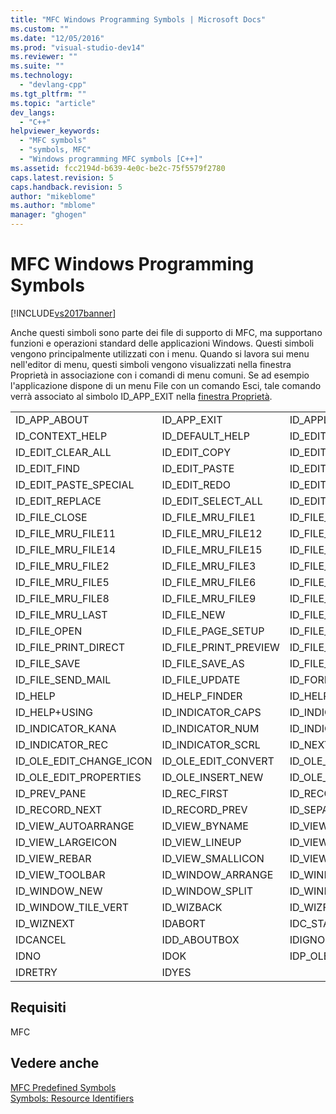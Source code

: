 ```yaml
---
title: "MFC Windows Programming Symbols | Microsoft Docs"
ms.custom: ""
ms.date: "12/05/2016"
ms.prod: "visual-studio-dev14"
ms.reviewer: ""
ms.suite: ""
ms.technology: 
  - "devlang-cpp"
ms.tgt_pltfrm: ""
ms.topic: "article"
dev_langs: 
  - "C++"
helpviewer_keywords: 
  - "MFC symbols"
  - "symbols, MFC"
  - "Windows programming MFC symbols [C++]"
ms.assetid: fcc2194d-b639-4e0c-be2c-75f5579f2780
caps.latest.revision: 5
caps.handback.revision: 5
author: "mikeblome"
ms.author: "mblome"
manager: "ghogen"
---
```

# MFC Windows Programming Symbols
[!INCLUDE[vs2017banner](../assembler/inline/includes/vs2017banner.md)]

Anche questi simboli sono parte dei file di supporto di MFC, ma supportano funzioni e operazioni standard delle applicazioni Windows.  Questi simboli vengono principalmente utilizzati con i menu.  Quando si lavora sui menu nell'editor di menu, questi simboli vengono visualizzati nella finestra Proprietà in associazione con i comandi di menu comuni.  Se ad esempio l'applicazione dispone di un menu File con un comando Esci, tale comando verrà associato al simbolo ID\_APP\_EXIT nella [finestra Proprietà](../Topic/Properties%20Window.md).  
  
||||  
|-|-|-|  
|ID\_APP\_ABOUT|ID\_APP\_EXIT|ID\_APPLY\_NOW|  
|ID\_CONTEXT\_HELP|ID\_DEFAULT\_HELP|ID\_EDIT\_CLEAR|  
|ID\_EDIT\_CLEAR\_ALL|ID\_EDIT\_COPY|ID\_EDIT\_CUT|  
|ID\_EDIT\_FIND|ID\_EDIT\_PASTE|ID\_EDIT\_PASTE\_LINK|  
|ID\_EDIT\_PASTE\_SPECIAL|ID\_EDIT\_REDO|ID\_EDIT\_REPEAT|  
|ID\_EDIT\_REPLACE|ID\_EDIT\_SELECT\_ALL|ID\_EDIT\_UNDO|  
|ID\_FILE\_CLOSE|ID\_FILE\_MRU\_FILE1|ID\_FILE\_MRU\_FILE10|  
|ID\_FILE\_MRU\_FILE11|ID\_FILE\_MRU\_FILE12|ID\_FILE\_MRU\_FILE13|  
|ID\_FILE\_MRU\_FILE14|ID\_FILE\_MRU\_FILE15|ID\_FILE\_MRU\_FILE16|  
|ID\_FILE\_MRU\_FILE2|ID\_FILE\_MRU\_FILE3|ID\_FILE\_MRU\_FILE4|  
|ID\_FILE\_MRU\_FILE5|ID\_FILE\_MRU\_FILE6|ID\_FILE\_MRU\_FILE7|  
|ID\_FILE\_MRU\_FILE8|ID\_FILE\_MRU\_FILE9|ID\_FILE\_MRU\_FIRST|  
|ID\_FILE\_MRU\_LAST|ID\_FILE\_NEW|ID\_FILE\_NEW\_FRAME|  
|ID\_FILE\_OPEN|ID\_FILE\_PAGE\_SETUP|ID\_FILE\_PRINT|  
|ID\_FILE\_PRINT\_DIRECT|ID\_FILE\_PRINT\_PREVIEW|ID\_FILE\_PRINT\_SETUP|  
|ID\_FILE\_SAVE|ID\_FILE\_SAVE\_AS|ID\_FILE\_SAVE\_COPY\_AS|  
|ID\_FILE\_SEND\_MAIL|ID\_FILE\_UPDATE|ID\_FORMAT\_FONT|  
|ID\_HELP|ID\_HELP\_FINDER|ID\_HELP\_INDEX|  
|ID\_HELP\+USING|ID\_INDICATOR\_CAPS|ID\_INDICATOR\_EXT|  
|ID\_INDICATOR\_KANA|ID\_INDICATOR\_NUM|ID\_INDICATOR\_OVR|  
|ID\_INDICATOR\_REC|ID\_INDICATOR\_SCRL|ID\_NEXT\_PANE|  
|ID\_OLE\_EDIT\_CHANGE\_ICON|ID\_OLE\_EDIT\_CONVERT|ID\_OLE\_EDIT\_LINKS|  
|ID\_OLE\_EDIT\_PROPERTIES|ID\_OLE\_INSERT\_NEW|ID\_OLE\_VERB\_FIRST|  
|ID\_PREV\_PANE|ID\_REC\_FIRST|ID\_RECORD\_LAST|  
|ID\_RECORD\_NEXT|ID\_RECORD\_PREV|ID\_SEPARATOR|  
|ID\_VIEW\_AUTOARRANGE|ID\_VIEW\_BYNAME|ID\_VIEW\_DETAILS|  
|ID\_VIEW\_LARGEICON|ID\_VIEW\_LINEUP|ID\_VIEW\_LIST|  
|ID\_VIEW\_REBAR|ID\_VIEW\_SMALLICON|ID\_VIEW\_STATUS\_BAR|  
|ID\_VIEW\_TOOLBAR|ID\_WINDOW\_ARRANGE|ID\_WINDOW\_CASCADE|  
|ID\_WINDOW\_NEW|ID\_WINDOW\_SPLIT|ID\_WINDOW\_TILE\_HORIZ|  
|ID\_WINDOW\_TILE\_VERT|ID\_WIZBACK|ID\_WIZFINISH|  
|ID\_WIZNEXT|IDABORT|IDC\_STATIC|  
|IDCANCEL|IDD\_ABOUTBOX|IDIGNORE|  
|IDNO|IDOK|IDP\_OLE\_INIT\_FAILED|  
|IDRETRY|IDYES||  
  
## Requisiti  
 MFC  
  
## Vedere anche  
 [MFC Predefined Symbols](../windows/mfc-predefined-symbols.md)   
 [Symbols: Resource Identifiers](../mfc/symbols-resource-identifiers.md)